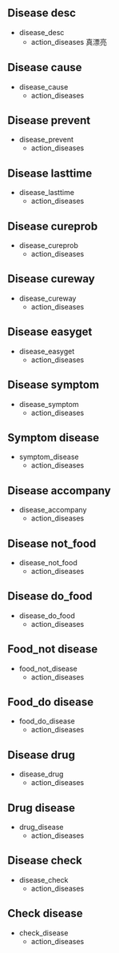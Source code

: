 ## Disease desc 
* disease_desc
    - action_diseases
    真漂亮
## Disease cause 
* disease_cause
    - action_diseases
 
## Disease prevent 
* disease_prevent
    - action_diseases  
      
## Disease lasttime 
* disease_lasttime
    - action_diseases 

## Disease cureprob 
* disease_cureprob
    - action_diseases  

## Disease cureway
* disease_cureway
    - action_diseases 

## Disease easyget 
* disease_easyget
    - action_diseases 

## Disease symptom 
* disease_symptom
    - action_diseases 

## Symptom disease 
* symptom_disease
    - action_diseases 

## Disease accompany 
* disease_accompany
    - action_diseases 

## Disease not_food 
* disease_not_food
    - action_diseases 

## Disease do_food 
* disease_do_food
    - action_diseases 

## Food_not disease 
* food_not_disease
    - action_diseases 

## Food_do disease 
* food_do_disease
    - action_diseases 

## Disease drug 
* disease_drug
    - action_diseases 

## Drug disease 
* drug_disease
    - action_diseases 

## Disease check 
* disease_check
    - action_diseases 

## Check disease 
* check_disease
    - action_diseases 









 